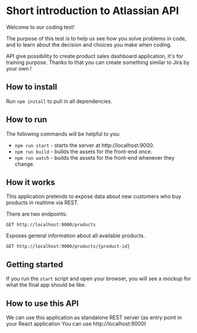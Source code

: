 # Short introduction to Atlassian API 

Welcome to our coding test!

The purpose of this test is to help us see how you solve problems in code,
and to learn about the decision and choices you make when coding.

API give possibility to create product sales dashboard application, it's for training purpose.
Thanks to that you can create something similar to Jira by your own !

## How to install

Run `npm install` to pull in all dependencies.

## How to run

The following commands will be helpful to you:

- `npm run start` - starts the server at http://localhost:9000.
- `npm run build` - builds the assets for the front-end once.
- `npm run watch` - builds the assets for the front-end whenever they change.

## How it works

This application pretends to expose data about new customers who buy products in realtime via REST.

There are two endpoints:

```
GET http://localhost:9000/products
```

Exposes general information about all available products.

```
GET http://localhost:9000/products/{product-id}
```

## Getting started

If you run the `start` script and open your browser, you will see a mockup for what the final app should be like.

## How to use this API 

We can use this application as standalone REST server (as entry point in your React application You can use http://localhost:9000)

